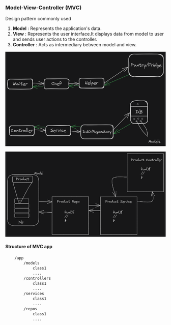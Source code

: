 ### Model-View-Controller (MVC)
Design pattern commonly used

1. **Model** : Represents the application's data.
2. **View** : Represents the user interface.It displays data from model to user and sends user actions to the controller.
3. **Controller** : Acts as intermediary between model and view.

![img.png](img.png)

![img_1.png](img_1.png)

#### Structure of MVC app
```
    /app
        /models
            class1
            ....
        /controllers
            class1
            ....
        /services
            class1
            ....
        /repos
            class1
            ....
```